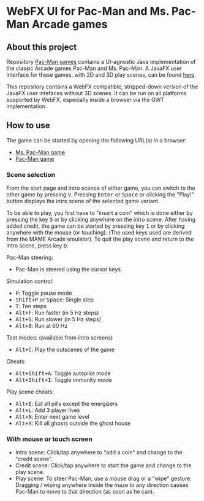 # WebFX UI for Pac-Man and Ms. Pac-Man Arcade games

## About this project

Repository [Pac-Man games](https://github.com/armin-reichert/pacman-basic) contains a UI-agnostic
Java implementation of the classic Arcade games Pac-Man and Ms. Pac-Man. A JavaFX user interface for these games, with
2D and 3D play scenes, can be found [here](https://github.com/armin-reichert/pacman-javafx).

This repository contains a WebFX compatible, stripped-down version of the JavaFX user intefaces without 3D scenes. 
It can be run on all platforms supported by WebFX, especially inside a browser via the GWT implementation.

## How to use

The game can be started by opening the following URL(s) in a browser:
- [Ms. Pac-Man game](https://mspacman.webfx.dev)
- [Pac-Man game](https://pacman.webfx.dev)

### Scene selection

From the start page and intro scence of either game, you can switch to the other game by pressing <kbd>V</kbd>. Pressing <kbd>Enter</kbd> or <kbd>Space</kbd> or clicking the "Play!"
button displays the intro scene of the selected game variant.

To be able to play, you first have to "insert a coin" which is done either by pressing the key <kbd>5</kbd> or by clicking anywhere on the intro scene. After having added credit, the game can be started by pressing key <kbd>1</kbd> or by clicking anywhere with the mouse (or touching). (The used keys used are derived from the MAME Arcade emulator). To quit the play scene and return to the intro scene, press key <kbd>Q</kbd>.

Pac-Man steering:
- Pac-Man is steered using the cursor keys.

Simulation control:
- <kbd>P</kbd>: Toggle pause mode
- <kbd>Shift+P</kbd> or <kbd>Space</kbd>: Single step
- <kbd>T</kbd>: Ten steps
- <kbd>Alt+F</kbd>: Run faster (in 5 Hz steps)
- <kbd>Alt+S</kbd>: Run slower (in 5 Hz steps)
- <kbd>Alt+0</kbd>: Run at 60 Hz

Test modes: (available from intro screens)
- <kbd>Alt+C</kbd>: Play the cutscenes of the game

Cheats:
- <kbd>Alt+Shift+A</kbd>: Toggle autopilot mode
- <kbd>Alt+Shift+I</kbd>: Toggle immunity mode

Play scene cheats:
- <kbd>Alt+E</kbd>: Eat all pills except the energizers
- <kbd>Alt+L</kbd>: Add 3 player lives
- <kbd>Alt+N</kbd>: Enter next game level
- <kbd>Alt+X</kbd>: Kill all ghosts outside the ghost house

### With mouse or touch screen

- Intro scene:  Click/tap anywhere to "add a coin" and change to the "credit scene".
- Credit scene: Click/tap anywhere to start the game and change to the play scene.
- Play scene:   To steer Pac-Man, use a mouse drag or a "wipe" gesture. Dragging / wiping anywhere inside the maze to any direction causes Pac-Man to move to that direction (as soon as he can).

